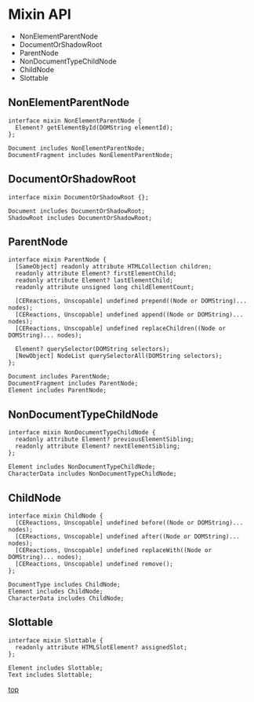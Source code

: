 # Mixin API

- NonElementParentNode
- DocumentOrShadowRoot
- ParentNode
- NonDocumentTypeChildNode
- ChildNode
- Slottable



## NonElementParentNode

```webidl
interface mixin NonElementParentNode {
  Element? getElementById(DOMString elementId);
};

Document includes NonElementParentNode;
DocumentFragment includes NonElementParentNode;
```



## DocumentOrShadowRoot

```webidl
interface mixin DocumentOrShadowRoot {};

Document includes DocumentOrShadowRoot;
ShadowRoot includes DocumentOrShadowRoot;
```



## ParentNode

```webidl
interface mixin ParentNode {
  [SameObject] readonly attribute HTMLCollection children;
  readonly attribute Element? firstElementChild;
  readonly attribute Element? lastElementChild;
  readonly attribute unsigned long childElementCount;

  [CEReactions, Unscopable] undefined prepend((Node or DOMString)... nodes);
  [CEReactions, Unscopable] undefined append((Node or DOMString)... nodes);
  [CEReactions, Unscopable] undefined replaceChildren((Node or DOMString)... nodes);

  Element? querySelector(DOMString selectors);
  [NewObject] NodeList querySelectorAll(DOMString selectors);
};

Document includes ParentNode;
DocumentFragment includes ParentNode;
Element includes ParentNode;
```



## NonDocumentTypeChildNode

```webidl
interface mixin NonDocumentTypeChildNode {
  readonly attribute Element? previousElementSibling;
  readonly attribute Element? nextElementSibling;
};

Element includes NonDocumentTypeChildNode;
CharacterData includes NonDocumentTypeChildNode;
```



## ChildNode

```webidl
interface mixin ChildNode {
  [CEReactions, Unscopable] undefined before((Node or DOMString)... nodes);
  [CEReactions, Unscopable] undefined after((Node or DOMString)... nodes);
  [CEReactions, Unscopable] undefined replaceWith((Node or DOMString)... nodes);
  [CEReactions, Unscopable] undefined remove();
};

DocumentType includes ChildNode;
Element includes ChildNode;
CharacterData includes ChildNode;
```



## Slottable

```webidl
interface mixin Slottable {
  readonly attribute HTMLSlotElement? assignedSlot;
};

Element includes Slottable;
Text includes Slottable;
```



[top](#)
